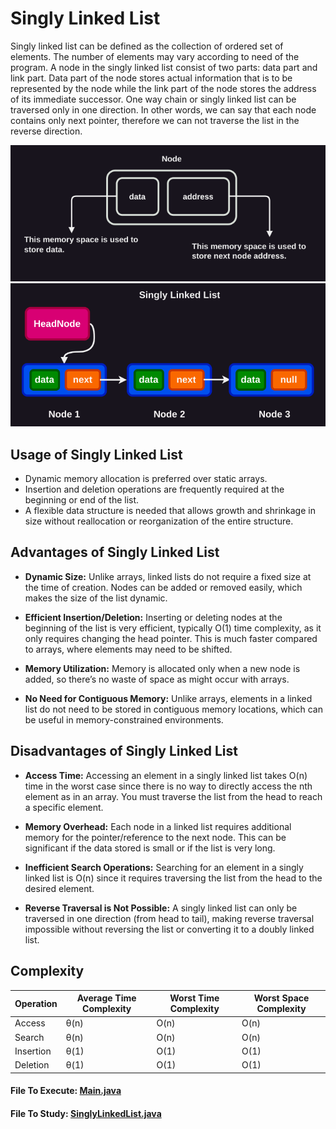 # Singly Linked List
Singly linked list can be defined as the collection of ordered set of elements. The number of elements may vary according to need of the program. A node in the singly linked list consist of two parts: data part and link part. Data part of the node stores actual information that is to be represented by the node while the link part of the node stores the address of its immediate successor. 
One way chain or singly linked list can be traversed only in one direction. In other words, we can say that each node contains only next pointer, therefore we can not traverse the list in the reverse direction. 

![image](https://raw.githubusercontent.com/BALAJI-PRO-001/data-structure-in-java/main/images/node-img.png)
![image](https://raw.githubusercontent.com/BALAJI-PRO-001/data-structure-in-java/main/images/sll-img.png)

## Usage of Singly Linked List
- Dynamic memory allocation is preferred over static arrays.
- Insertion and deletion operations are frequently required at the beginning or end of the list.
- A flexible data structure is needed that allows growth and shrinkage in size without reallocation or reorganization of the entire structure.

## Advantages of Singly Linked List
- **Dynamic Size:** Unlike arrays, linked lists do not require a fixed size at the time of creation. Nodes can be added or removed easily, which makes the size of the list dynamic.

- **Efficient Insertion/Deletion:** Inserting or deleting nodes at the beginning of the list is very efficient, typically O(1) time complexity, as it only requires changing the head pointer. This is much faster compared to arrays, where elements may need to be shifted.

- **Memory Utilization:** Memory is allocated only when a new node is added, so there’s no waste of space as might occur with arrays.

- **No Need for Contiguous Memory:** Unlike arrays, elements in a linked list do not need to be stored in contiguous memory locations, which can be useful in memory-constrained environments.

## Disadvantages of Singly Linked List
- **Access Time:** Accessing an element in a singly linked list takes O(n) time in the worst case since there is no way to directly access the nth element as in an array. You must traverse the list from the head to reach a specific element.

- **Memory Overhead:** Each node in a linked list requires additional memory for the pointer/reference to the next node. This can be significant if the data stored is small or if the list is very long.

- **Inefficient Search Operations:** Searching for an element in a singly linked list is O(n) since it requires traversing the list from the head to the desired element.

- **Reverse Traversal is Not Possible:** A singly linked list can only be traversed in one direction (from head to tail), making reverse traversal impossible without reversing the list or converting it to a doubly linked list.

## Complexity
| Operation   | Average Time Complexity | Worst Time Complexity | Worst Space Complexity |
|-------------|-------------------------|------------------------|------------------------|
| Access      | θ(n)                    | O(n)                   | O(n)                   |
| Search      | θ(n)                    | O(n)                   | O(n)                   |
| Insertion   | θ(1)                    | O(1)                   | O(1)                   |
| Deletion    | θ(1)                    | O(1)                   | O(1)                   |


#### File To Execute: [Main.java](https://github.com/BALAJI-PRO-001/data-structure-in-java/blob/main/linkedList/singlyLinkedList/Main.java)
#### File To Study: [SinglyLinkedList.java](https://github.com/BALAJI-PRO-001/data-structure-in-java/blob/main/linkedList/singlyLinkedList/SinglyLinkedList.java)